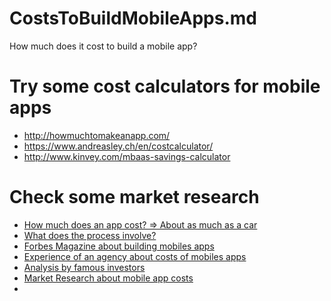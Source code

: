 # CostsToBuildMobileApps.md
How much does it cost to build a mobile app?

# Try some cost calculators for mobile apps
* http://howmuchtomakeanapp.com/
* https://www.andreasley.ch/en/costcalculator/
* http://www.kinvey.com/mbaas-savings-calculator

# Check some market research
* [How much does an app cost? => About as much as a car](http://blog.darwinapps.com/post/36041399961/appcostscar)
* [What does the process involve?](http://desmart.com/blog/how-much-for-an-app-estimation-the-agile-way)
* [Forbes Magazine about building mobiles apps](http://www.forbes.com/sites/groupthink/2014/11/11/the-true-cost-of-building-a-mobile-app)
* [Experience of an agency about costs of mobiles apps](http://worryfreelabs.com/cost-building-mobile-app/)
* [Analysis by famous investors](http://savvyapps.com/blog/how-much-does-app-cost-massive-review-pricing-budget-considerations)
* [Market Research about mobile app costs](https://clutch.co/app-developers/resources/cost-build-mobile-app-survey)
* 
